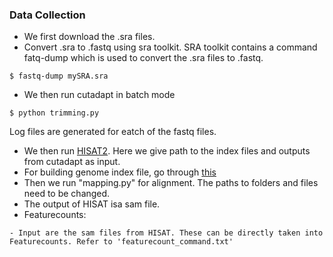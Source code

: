 ### Data Collection

- We first download the .sra files. 
- Convert .sra to .fastq using sra toolkit. SRA toolkit contains a command fatq-dump which is used to convert the .sra files to .fastq.
```
$ fastq-dump mySRA.sra
```
- We then run cutadapt in batch mode
``` 
$ python trimming.py
```
Log files are generated for eatch of the fastq files.
- We then run [HISAT2](https://ccb.jhu.edu/software/hisat2/index.shtml). Here we give path to the index files and outputs from cutadapt as input. 
- For building genome index file, go through [this](https://www.bioinformatics.babraham.ac.uk/training/RNASeq_Course/Analysing%20RNA-Seq%20data%20Exercise.pdf)
- Then we run "mapping.py" for alignment. The paths to folders and files need to be changed. 
- The output of HISAT isa sam file. 
- Featurecounts:
```
- Input are the sam files from HISAT. These can be directly taken into Featurecounts. Refer to 'featurecount_command.txt'

